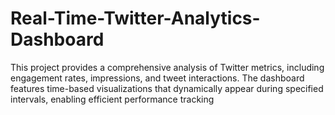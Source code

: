 # Real-Time-Twitter-Analytics-Dashboard
This project provides a comprehensive analysis of Twitter metrics, including engagement rates, impressions, and tweet interactions. The dashboard features time-based visualizations that dynamically appear during specified intervals, enabling efficient performance tracking
